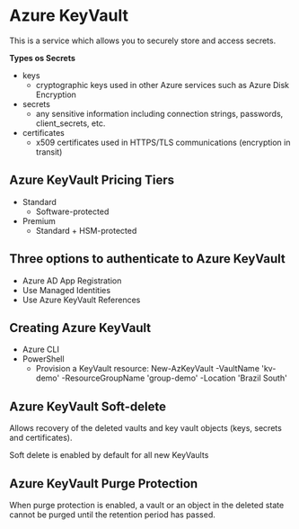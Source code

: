 # Azure KeyVault

This is a service which allows you to securely store and access secrets.

**Types os Secrets**

* keys
  * cryptographic keys used in other Azure services such as Azure Disk Encryption
* secrets
  * any sensitive information including connection strings, passwords, client_secrets, etc.
* certificates
  * x509 certificates used in HTTPS/TLS communications (encryption in transit)

## Azure KeyVault Pricing Tiers

* Standard
  * Software-protected
* Premium
  * Standard + HSM-protected

## Three options to authenticate to Azure KeyVault

* Azure AD App Registration
* Use Managed Identities
* Use Azure KeyVault References

## Creating Azure KeyVault

* Azure CLI
* PowerShell
  * Provision a KeyVault resource:
    New-AzKeyVault -VaultName 'kv-demo' -ResourceGroupName 'group-demo' -Location 'Brazil South'

## Azure KeyVault Soft-delete

Allows recovery of the deleted vaults and key vault objects (keys, secrets and certificates).

Soft delete is enabled by default for all new KeyVaults

## Azure KeyVault Purge Protection

When purge protection is enabled, a vault or an object in the deleted state cannot be purged until the retention period has passed.

